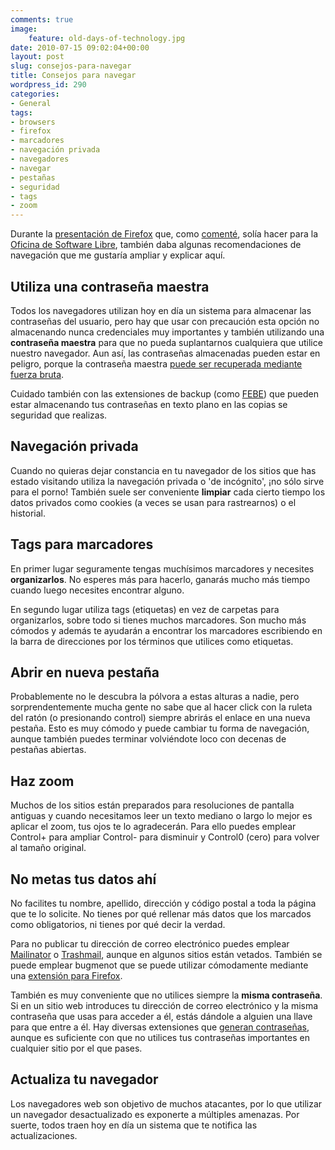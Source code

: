 ```yaml
---
comments: true
image:
    feature: old-days-of-technology.jpg
date: 2010-07-15 09:02:04+00:00
layout: post
slug: consejos-para-navegar
title: Consejos para navegar
wordpress_id: 290
categories:
- General
tags:
- browsers
- firefox
- marcadores
- navegación privada
- navegadores
- navegar
- pestañas
- seguridad
- tags
- zoom
---
```


Durante la [presentación de Firefox](http://www.slideshare.net/jlpino/introduccin-a-firefox) que, como [comenté](http://lopezpino.es/2010/07/14/extensiones-para-firefox/), solía hacer para la [Oficina de Software Libre](http://osl.ugr.es), también daba algunas recomendaciones de navegación que me gustaría ampliar y explicar aquí.




## Utiliza una contraseña maestra


Todos los navegadores utilizan hoy en día un sistema para almacenar las contraseñas del usuario, pero hay que usar con precaución esta opción no almacenando nunca credenciales muy importantes y también utilizando una **contraseña maestra** para que no pueda suplantarnos cualquiera que utilice nuestro navegador. Aun así, las contraseñas almacenadas pueden estar en peligro, porque la contraseña maestra [puede ser recuperada mediante fuerza bruta](http://securityxploded.com/firemaster.php).

Cuidado también con las extensiones de backup (como [FEBE](https://addons.mozilla.org/es-ES/firefox/addon/2109/)) que pueden estar almacenando tus contraseñas en texto plano en las copias se seguridad que realizas.


## Navegación privada


Cuando no quieras dejar constancia en tu navegador de los sitios que has estado visitando utiliza la navegación privada o 'de incógnito', ¡no sólo sirve para el porno! También suele ser conveniente **limpiar** cada cierto tiempo los datos privados como cookies (a veces se usan para rastrearnos) o el historial.


## Tags para marcadores


En primer lugar seguramente tengas muchísimos marcadores y necesites **organizarlos**. No esperes más para hacerlo, ganarás mucho más tiempo cuando luego necesites encontrar alguno.

En segundo lugar utiliza tags (etiquetas) en vez de carpetas para organizarlos, sobre todo si tienes muchos marcadores. Son mucho más cómodos y además te ayudarán a encontrar los marcadores escribiendo en la barra de direcciones por los términos que utilices como etiquetas.


## Abrir en nueva pestaña


Probablemente no le descubra la pólvora a estas alturas a nadie, pero sorprendentemente mucha gente no sabe que al hacer click con la ruleta del ratón (o presionando control) siempre abrirás el enlace en una nueva pestaña. Esto es muy cómodo y puede cambiar tu forma de navegación, aunque también puedes terminar volviéndote loco con decenas de pestañas abiertas.


## Haz zoom


Muchos de los sitios están preparados para resoluciones de pantalla antiguas y cuando necesitamos leer un texto mediano o largo lo mejor es aplicar el zoom, tus ojos te lo agradecerán. Para ello puedes emplear Control+ para ampliar Control- para disminuir y Control0 (cero) para volver al tamaño original.


## No metas tus datos ahí


No facilites tu nombre, apellido, dirección y código postal a toda la página que te lo solicite. No tienes por qué rellenar más datos que los marcados como obligatorios, ni tienes por qué decir la verdad.

Para no publicar tu dirección de correo electrónico puedes emplear [Mailinator](http://www.mailinator.com/) o [Trashmail](http://trashmail.net/), aunque en algunos sitios están vetados. También se puede emplear bugmenot que se puede utilizar cómodamente mediante una [extensión para Firefox](http://lopezpino.es/2010/07/14/extensiones-para-firefox/).

También es muy conveniente que no utilices siempre la **misma contraseña**. Si en un sitio web introduces tu dirección de correo electrónico y la misma contraseña que usas para acceder a él, estás dándole a alguien una llave para que entre a él. Hay diversas extensiones que [generan contraseñas](http://mashable.com/2008/11/05/password-management-for-firefox-3/), aunque es suficiente con que no utilices tus contraseñas importantes en cualquier sitio por el que pases.


## Actualiza tu navegador


Los navegadores web son objetivo de muchos atacantes, por lo que utilizar un navegador desactualizado es exponerte a múltiples amenazas. Por suerte, todos traen hoy en día un sistema que te notifica las actualizaciones.
